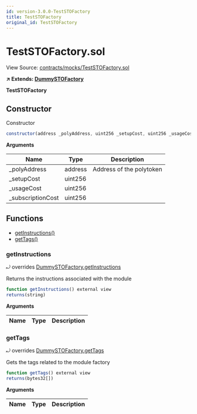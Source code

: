 ```yaml
---
id: version-3.0.0-TestSTOFactory
title: TestSTOFactory
original_id: TestSTOFactory
---
```


# TestSTOFactory.sol

View Source: [contracts/mocks/TestSTOFactory.sol](../../contracts/mocks/TestSTOFactory.sol)

**↗ Extends: [DummySTOFactory](DummySTOFactory.md)**

**TestSTOFactory**

## Constructor

Constructor

```js
constructor(address _polyAddress, uint256 _setupCost, uint256 _usageCost, uint256 _subscriptionCost) public
```

**Arguments**

| Name        | Type           | Description  |
| ------------- |------------- | -----|
| _polyAddress | address | Address of the polytoken | 
| _setupCost | uint256 |  | 
| _usageCost | uint256 |  | 
| _subscriptionCost | uint256 |  | 

## Functions

- [getInstructions()](#getinstructions)
- [getTags()](#gettags)

### getInstructions

⤾ overrides [DummySTOFactory.getInstructions](DummySTOFactory.md#getinstructions)

Returns the instructions associated with the module

```js
function getInstructions() external view
returns(string)
```

**Arguments**

| Name        | Type           | Description  |
| ------------- |------------- | -----|

### getTags

⤾ overrides [DummySTOFactory.getTags](DummySTOFactory.md#gettags)

Gets the tags related to the module factory

```js
function getTags() external view
returns(bytes32[])
```

**Arguments**

| Name        | Type           | Description  |
| ------------- |------------- | -----|

